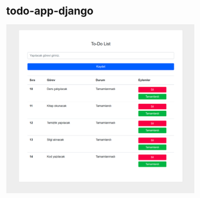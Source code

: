 # todo-app-django

![alt text](https://raw.githubusercontent.com/azizcanhamas/todo-app-django/master/ss.png?token=GHSAT0AAAAAAB5ATDDGQK5VMD3PHWP4O2PKY6G3PAA)


